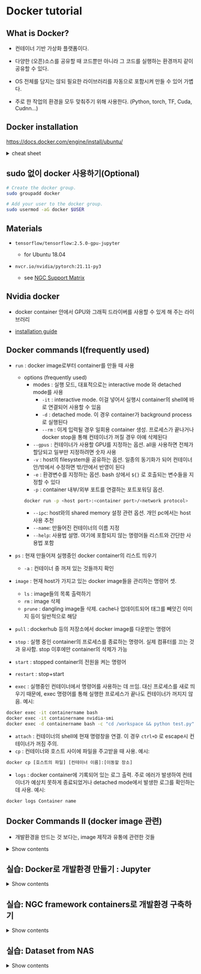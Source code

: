 # Docker tutorial

## What is Docker?

- 컨테이너 기반 가상화 플랫폼이다.

- 다양한 (오픈)소스를 공유할 때 코드뿐만 아니라 그 코드를 실행하는 환경까지 같이 공유할 수 있다.

- OS 전체를 담지는 않되 필요한 라이브러리를 자동으로 포함시켜 만들 수 있어 가볍다.

- 주로 한 작업의 환경을 모두 맞춰주기 위해 사용한다. (Python, torch, TF, Cuda, Cudnn...)

## Docker installation

<https://docs.docker.com/engine/install/ubuntu/>

<details>
<summary>cheat sheet</summary>
<div markdown="1">

- remove old version docker
```sh
sudo apt-get remove docker docker-engine docker.io containerd runc
```

- docker 설치 전 requirements
```sh
 sudo apt-get update
 sudo apt-get install \
    ca-certificates \
    curl \
    gnupg \
    lsb-release
```

- docker 설치: 순서대로
  - apt 키 및 repo 설정
```sh
sudo mkdir -m 0755 -p /etc/apt/keyrings
curl -fsSL https://download.docker.com/linux/ubuntu/gpg | sudo gpg --dearmor -o /etc/apt/keyrings/docker.gpg
```

```sh
echo \
  "deb [arch=$(dpkg --print-architecture) signed-by=/etc/apt/keyrings/docker.gpg] https://download.docker.com/linux/ubuntu \
  $(lsb_release -cs) stable" | sudo tee /etc/apt/sources.list.d/docker.list > /dev/null
```
  - docker 설치
```sh
sudo apt-get update
```

```sh
sudo apt-get install docker-ce docker-ce-cli containerd.io docker-buildx-plugin docker-compose-plugin
```

- 설치 잘 되었는지 확인
```sh
sudo docker run hello-world
```

</div>
</details>

## sudo 없이 docker 사용하기(Optional)

```sh
# Create the docker group.
sudo groupadd docker

# Add your user to the docker group.
sudo usermod -aG docker $USER
```

## Materials

- `tensorflow/tensorflow:2.5.0-gpu-jupyter`
  - for Ubuntu 18.04

- `nvcr.io/nvidia/pytorch:21.11-py3`
  - see [NGC Support Matrix](https://docs.nvidia.com/deeplearning/frameworks/support-matrix/index.html)


## Nvidia docker

- docker container 안에서 GPU와 그래픽 드라이버를 사용할 수 있게 해 주는 라이브러리

- [installation guide](https://docs.nvidia.com/datacenter/cloud-native/container-toolkit/install-guide.html#docker)

## Docker commands I(frequently used)

- `run` : docker image로부터 container를 만들 때 사용

  - options (frequently used)
    - modes : 실행 모드, 대표적으로는 interactive mode 와 detached mode를 사용
      - `-it` : interactive mode. 이걸 넣어서 실행시 container의 shell에 바로 연결되어 사용할 수 있음
      - `-d` : detached mode. 이 경우 container가 background process로 실행된다
      - `--rm` : 이게 입력될 경우 일회용 container 생성. 프로세스가 끝나거나 docker stop을 통해 컨테이너가 꺼질 경우 아예 삭제된다
    - `--gpus` : 컨테이너가 사용할 GPU를 지정하는 옵션. all을 사용하면 전체가 할당되고 일부만 지정하려면 숫자 사용
    - `-v` : host의 filesystem을 공유하는 옵션. 일종의 동기화가 되어 컨테이너 안/밖에서 수정하면 밖/안에서 반영이 된다
    - `-e` : 환경변수를 지정하는 옵션. bash 상에서 `${}` 로 호출되는 변수들을 지정할 수 있다
    - `-p` : container 내부/외부 포트를 연결하는 포트포워딩 옵션. 
    ```sh
    docker run -p <host port>:<container port>/<network protocol>
    ```
    - `--ipc`: host와의 shared memory 설정 관련 옵션. 개인 pc에서는 host 사용 추천
    - `--name`: 만들어진 컨테이너의 이름 지정
    - `--help`: 사용법 설명. 여기에 포함되지 않는 명령어들 리스트와 간단한 사용법 포함

- `ps` : 현재 만들어져 실행중인 docker container의 리스트 띄우기
  - `-a` : 컨테이너 중 꺼져 있는 것들까지 확인
- `image` : 현재 host가 가지고 있는 docker image들을 관리하는 명령어 셋.
  - `ls` : image들의 목록 출력하기
  - `rm` : image 삭제
  - `prune` : dangling image들 삭제. cache나 업데이트되어 태그를 빼앗긴 이미지 등이 일반적으로 해당
- `pull` : dockerhub 등의 저장소에서 docker image를 다운받는 명령어
- `stop` : 실행 중인 container의 프로세스를 종료하는 명령어. 실제 컴퓨터를 끄는 것과 유사함. stop 이후에만 container의 삭제가 가능
- `start` : stopped container의 전원을 켜는 명령어
- `restart` : stop+start
- `exec` : 실행중인 컨테이너에서 명령어를 사용하는 데 쓰임. 대신 프로세스를 새로 띄우기 때문에, exec 명령어를 통해 실행한 프로세스가 끝나도 컨테이너가 꺼지지 않음. 예시:
```sh
docker exec -it containername bash
docker exec -it containername nvidia-smi
docker exec -d containername bash -c "cd /workspace && python test.py"
```
- `attach` : 컨테이너의 shell에 현재 명령창을 연결. 이 경우 `ctrl+D` 로 escape시 컨테이너가 꺼짐 주의.
- `cp` : 컨테이너와 호스트 사이에 파일을 주고받을 때 사용. 예시:
```sh
docker cp [호스트의 파일] [컨테이너 이름]:[이동할 장소]
```
- `logs` : docker container에 기록되어 있는 로그 출력. 주로 에러가 발생하여 컨테이너가 예상치 못하게 종료되었거나 detached mode에서 발생한 로그를 확인하는 데 사용. 예시:

```sh
docker logs Container name
```

## Docker Commands II (docker image 관련)

- 개발환경을 만드는 것 보다는, image 제작과 유통에 관련한 것들

<details>
<summary>Show contents</summary>
<div markdown="1">

### Docker build

- 기본적으로는 `docker build ` 라는 명령어를 통해 제작하게 됨
  - 이를 위해 Dockerfile이라는 이름의 블루프린트 요구

  - docker build 예시
  ```sh
  docker build -t <image tag> -f Dockerfile --no-cache .
  ```

### Others

- `save`: docker image를 tar 등의 확장자로 저장해서 공유
- `load` : docker save를 통해 저장된 파일을 다시 docker image로 제작
- `push` : docker image를 저장소로 업로드. 이후 docker pull 사용 가능
- `commit` : docker container로 만든 뒤에 발생한 수정 내용들을 반영한 docker image 제작

</div>
</details>

## 실습: Docker로 개발환경 만들기 : Jupyter

<details>
<summary>Show contents</summary>
<div markdown="1">

0. 실습용 directory 만들기
```sh
mkdir /home/${USER}/tutorial_workspace
cd /home/${USER}/tutorial_workspace
```
1. Docker image 다운받기

```sh
docker pull tensorflow/tensorflow:2.5.0-gpu-jupyter
```

2. Docker run을 통해 container 만들기

```sh
docker run -it --gpus all -v /home/${USER}/tutorial_workspace:/tf -p 8888:8888 --name tutorial_1 tensorflow/tensorflow:2.5.0-gpu-jupyter jupyter notebook --ip='*' --allow-root --NotebookApp.token='password'
```

3. 인터넷 브라우저를 통해 접속

- 주소: <localhost:8888>

- remote 환경이라면, 추가적인 포트포워딩 필요 (네트워크 관리자 문의)
  - 일시적인 해결책:
```sh
ssh -L <your_port>:localhost:8888 <your_id>@<your_IP> -p <your_port>
```

4. notebook 새로 만들어서 환경 체크하기
```py
import tensorflow as tf
def environment_info():

    sys_details = tf.sysconfig.get_build_info()
    cuda_version = sys_details["cuda_version"]
    cudnn_version=sys_details["cudnn_version"]
    print('tensorflow version: %s' % tf.__version__)
    print('CUDA version: %s' % cuda_version)
    print('CuDnn version: %s' % cudnn_version)
    print('Available devices: %s'%[x.name for x in tf.config.list_physical_devices()])
    return None
environment_info()
```
</div>
</details>

## 실습: NGC framework containers로 개발환경 구축하기

<details>
<summary>Show contents</summary>
<div markdown="1">

1. docker image 다운로드
```sh
docker pull nvcr.io/nvidia/pytorch:21.11-py3
```

2. Docker run을 통해 container 만들기
```sh
docker run -it --rm --gpus all --ipc=host -v /home/${USER}/tutorial_workspace:/workspace --name tutorial_2 nvcr.io/nvidia/pytorch:21.11-py3
```

3. vscode를 통해 컨테이너에 원격 접속

- remote-ssh를 통해 원격 창을 띄운 상태에서

- Command Pallette `Ctrl+Shift_P` 
  - Remote-Containers: Attach to Running Container
  - 이후 attach 하고자 하는 컨테이너 선택: tutorial_2

4. docker 안에서 tensorboard 실행

```sh
tensorboard --logdir <tb_path>
```

5. 인터넷 창에 연결하여 tensorboard 실행해 보기

</div>
</details>

## 실습: Dataset from NAS

<details>
<summary>Show contents</summary>
<div markdown="1">


1. docker image 다운로드
```sh
docker pull [image:tag]
```

2. 데이터셋을 풀어놓는 두 가지 방법

- `Docker run` 사용 
  - 비표준 데이터 컨테이너
    
```sh
docker run -d --rm -v <데이터를 복사하려는 로컬 경로>:/home/downdir/ [image:tag]
```

  - 표준 데이터 컨테이너

```sh
docker run -d --rm -v <데이터를 복사하려는 로컬 경로>:/data_out <image_name:tag>
```

  - `docker-compose` 사용 (표준 데이터 컨테이너)
    - 아래 명령어로 원하는 곳에 빈 `docker-compose.yml` 생성
    ```sh
    touch docker-compose.yml
    ```
    - 생성된 파일에 아래 내용 채워넣기 (image 부분 채워서)
    ```yml
    version: "3"
    services:
    data_unloader:
        platform: linux/amd64
        container_name: dataset_unloader
        image: <image_name:tag>
        volumes:
        - .:/data_out
        build: 
        context: .
        dockerfile: Dockerfile
    ```
    - 아래 명령어로 docker 실행
    ```yml
    docker-compose up
    ```

</div>
</details>
